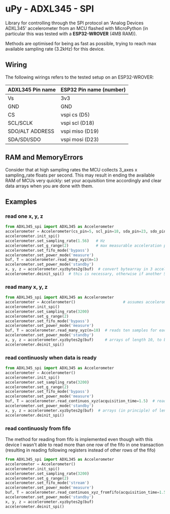 # uPy - ADXL345 - SPI
Library for controlling through the SPI protocol an 'Analog Devices ADXL345' accelerometer from an MCU flashed with MicroPython (in particular this was tested with a **ESP32-WROVER** (4MB RAM)).

Methods are optimised for being as fast as possible, trying to reach max available sampling rate (3.2kHz) for this device.

## Wiring
The following wirings refers to the tested setup on an ESP32-WROVER:

ADXL345 Pin name  | ESP32 Pin name (number)
 ---------------- | -----------------------
Vs                | 3v3
GND               | GND
CS                | vspi cs (D5)
SCL/SCLK          | vspi scl (D18)
SDO/ALT ADDRESS   | vspi miso (D19)
SDA/SDI/SDO       | vspi mosi (D23)

## RAM and MemoryErrors
Consider that at high sampling rates the MCU collects 3_axes x sampling_rate floats per second. This may result in ending the available RAM of MCUs very quickly: set your acquisition time accordingly and clear data arrays when you are done with them. 

## Examples
### read one x, y, z
``` python
from ADXL345_spi import ADXL345 as Accelerometer
accelerometer = Accelerometer(cs_pin=5, scl_pin=18, sda_pin=23, sdo_pin=19, spi_freq=5000000)
accelerometer.init_spi()
accelerometer.set_sampling_rate(1.56)   # Hz
accelerometer.set_g_range(2)            # max measurable acceleration pm 2g
accelerometer.set_fifo_mode('bypass')
accelerometer.set_power_mode('measure')
buf, T = accelerometer.read_many_xyz(n=1)
accelerometer.set_power_mode('standby')
x, y, z = accelerometer.xyzbytes2g(buf)  # convert bytearray in 3 acceleration arrays (x, y, z) in g units
accelerometer.deinit_spi()  # this is necessary, otherwise if another SPI is initialized it won't work
```

### read many x, y, z
``` python
from ADXL345_spi import ADXL345 as Accelerometer
accelerometer = Accelerometer()                     # assumes accelerometer is connected to MCU spi default Pins
accelerometer.init_spi()
accelerometer.set_sampling_rate(3200)
accelerometer.set_g_range(2)
accelerometer.set_fifo_mode('bypass')
accelerometer.set_power_mode('measure')
buf, T = accelerometer.read_many_xyz(n=10)  # reads ten samples for each axis at the requested sampling rate
accelerometer.set_power_mode('standby')
x, y, z = accelerometer.xyzbytes2g(buf)     # arrays of length 10, to be associated with the T array that holds the times of the measure of each sample
accelerometer.deinit_spi()
```

### read continuosly when data is ready
``` python
from ADXL345_spi import ADXL345 as Accelerometer
accelerometer = Accelerometer()
accelerometer.init_spi()
accelerometer.set_sampling_rate(3200)
accelerometer.set_g_range(2)
accelerometer.set_fifo_mode('bypass')
accelerometer.set_power_mode('measure')
buf, T = accelerometer.read_continuos_xyz(acquisition_time=1.5)  # reads samples for 1.5 seconds from each axis at the requested sampling rate
accelerometer.set_power_mode('standby')
x, y, z = accelerometer.xyzbytes2g(buf)  # arrays (in principle) of length acquisition_time * sampling_rate 
accelerometer.deinit_spi()
```

### read continuosly from fifo
The method for reading from fifo is implemented even though with this device I wasn't able to read more than one row of the fifo in one transaction (resulting in reading following registers instead of other rows of the fifo)
``` python
from ADXL345_spi import ADXL345 as Accelerometer
accelerometer = Accelerometer()
accelerometer.init_spi()
accelerometer.set_sampling_rate(3200)
accelerometer.set_g_range(2)
accelerometer.set_fifo_mode('stream')
accelerometer.set_power_mode('measure')
buf, T = accelerometer.read_continuos_xyz_fromfifo(acquisition_time=1.5)
accelerometer.set_power_mode('standby')
x, y, z = accelerometer.xyzbytes2g(buf)
accelerometer.deinit_spi()
```
